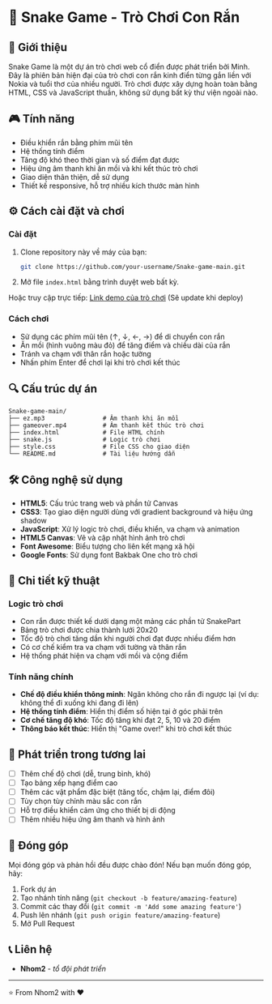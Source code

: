 # 🐍 Snake Game - Trò Chơi Con Rắn

## 📖 Giới thiệu

Snake Game là một dự án trò chơi web cổ điển được phát triển bởi Minh. Đây là phiên bản hiện đại của trò chơi con rắn kinh điển từng gắn liền với Nokia và tuổi thơ của nhiều người. Trò chơi được xây dựng hoàn toàn bằng HTML, CSS và JavaScript thuần, không sử dụng bất kỳ thư viện ngoài nào.

## 🎮 Tính năng

-   Điều khiển rắn bằng phím mũi tên
-   Hệ thống tính điểm
-   Tăng độ khó theo thời gian và số điểm đạt được
-   Hiệu ứng âm thanh khi ăn mồi và khi kết thúc trò chơi
-   Giao diện thân thiện, dễ sử dụng
-   Thiết kế responsive, hỗ trợ nhiều kích thước màn hình

## ⚙️ Cách cài đặt và chơi

### Cài đặt

1. Clone repository này về máy của bạn:

    ```bash
    git clone https://github.com/your-username/Snake-game-main.git
    ```

2. Mở file `index.html` bằng trình duyệt web bất kỳ.

Hoặc truy cập trực tiếp: [Link demo của trò chơi](#) (Sẽ update khi deploy)

### Cách chơi

-   Sử dụng các phím mũi tên (↑, ↓, ←, →) để di chuyển con rắn
-   Ăn mồi (hình vuông màu đỏ) để tăng điểm và chiều dài của rắn
-   Tránh va chạm với thân rắn hoặc tường
-   Nhấn phím Enter để chơi lại khi trò chơi kết thúc

## 🔍 Cấu trúc dự án

```
Snake-game-main/
├── ez.mp3                # Âm thanh khi ăn mồi
├── gameover.mp4          # Âm thanh kết thúc trò chơi
├── index.html            # File HTML chính
├── snake.js              # Logic trò chơi
├── style.css             # File CSS cho giao diện
└── README.md             # Tài liệu hướng dẫn
```

## 🛠️ Công nghệ sử dụng

-   **HTML5**: Cấu trúc trang web và phần tử Canvas
-   **CSS3**: Tạo giao diện người dùng với gradient background và hiệu ứng shadow
-   **JavaScript**: Xử lý logic trò chơi, điều khiển, va chạm và animation
-   **HTML5 Canvas**: Vẽ và cập nhật hình ảnh trò chơi
-   **Font Awesome**: Biểu tượng cho liên kết mạng xã hội
-   **Google Fonts**: Sử dụng font Bakbak One cho trò chơi

## 📝 Chi tiết kỹ thuật

### Logic trò chơi

-   Con rắn được thiết kế dưới dạng một mảng các phần tử SnakePart
-   Bảng trò chơi được chia thành lưới 20x20
-   Tốc độ trò chơi tăng dần khi người chơi đạt được nhiều điểm hơn
-   Có cơ chế kiểm tra va chạm với tường và thân rắn
-   Hệ thống phát hiện va chạm với mồi và cộng điểm

### Tính năng chính

-   **Chế độ điều khiển thông minh**: Ngăn không cho rắn đi ngược lại (ví dụ: không thể đi xuống khi đang đi lên)
-   **Hệ thống tính điểm**: Hiển thị điểm số hiện tại ở góc phải trên
-   **Cơ chế tăng độ khó**: Tốc độ tăng khi đạt 2, 5, 10 và 20 điểm
-   **Thông báo kết thúc**: Hiển thị "Game over!" khi trò chơi kết thúc

## 🔮 Phát triển trong tương lai

-   [ ] Thêm chế độ chơi (dễ, trung bình, khó)
-   [ ] Tạo bảng xếp hạng điểm cao
-   [ ] Thêm các vật phẩm đặc biệt (tăng tốc, chậm lại, điểm đôi)
-   [ ] Tùy chọn tùy chỉnh màu sắc con rắn
-   [ ] Hỗ trợ điều khiển cảm ứng cho thiết bị di động
-   [ ] Thêm nhiều hiệu ứng âm thanh và hình ảnh

## 🤝 Đóng góp

Mọi đóng góp và phản hồi đều được chào đón! Nếu bạn muốn đóng góp, hãy:

1. Fork dự án
2. Tạo nhánh tính năng (`git checkout -b feature/amazing-feature`)
3. Commit các thay đổi (`git commit -m 'Add some amazing feature'`)
4. Push lên nhánh (`git push origin feature/amazing-feature`)
5. Mở Pull Request

## 📞 Liên hệ

-   **Nhom2** - _tổ đội phát triển_

---

⭐️ From Nhom2 with ❤️
